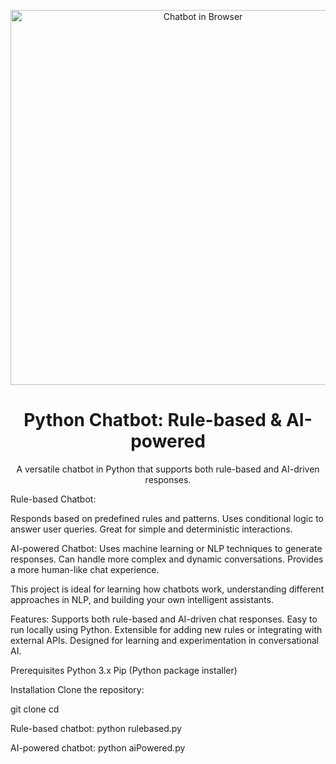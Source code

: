 <p align="center">
  <img src="https://example.com/browser_demo.png](https://unsplash.com/photos/a-robot-sitting-on-top-of-a-laptop-computer-DPnsHsLep2M" alt="Chatbot in Browser" width="600"/>
</p>

<h1 align="center">Python Chatbot: Rule-based & AI-powered</h1>

<p align="center">
  A versatile chatbot in Python that supports both rule-based and AI-driven responses.
</p>



Rule-based Chatbot:

Responds based on predefined rules and patterns.
Uses conditional logic to answer user queries.
Great for simple and deterministic interactions.

AI-powered Chatbot:
Uses machine learning or NLP techniques to generate responses.
Can handle more complex and dynamic conversations.
Provides a more human-like chat experience.

This project is ideal for learning how chatbots work, understanding different approaches in NLP, and building your own intelligent assistants.

Features:
Supports both rule-based and AI-driven chat responses.
Easy to run locally using Python.
Extensible for adding new rules or integrating with external APIs.
Designed for learning and experimentation in conversational AI.


Prerequisites
Python 3.x
Pip (Python package installer)

Installation
Clone the repository:

git clone 
cd <repo-folder>



Rule-based chatbot:
python rulebased.py

AI-powered chatbot:
python aiPowered.py
